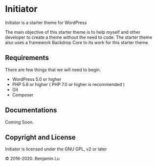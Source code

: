 # Initiator
Initiator is a starter theme for WordPress

The main objective of this starter theme is to help myself and other developer to create a theme without the need to code. The starter theme also uses a framework Backdrop Core to its work for this starter theme.

## Requirements
There are few things that we will need to begin.

- WordPress 5.0 or higher
- PHP 5.6 or higher ( PHP 7.0 or higher is recommended )
- Git
- Composer


## Documentations
Coming Soon.

## Copyright and License
Initiator is licensed under the GNU GPL, v2 or later

© 2018-2020. Benjamin Lu